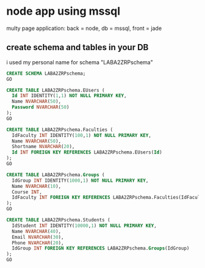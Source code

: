 # node app using mssql

multy page application: back = node, db = mssql, front = jade

## create schema and tables in your DB

i used my personal name for schema "LABA2ZRPschema"

```sql
CREATE SCHEMA LABA2ZRPschema;
GO

CREATE TABLE LABA2ZRPschema.EUsers (
  Id INT IDENTITY(1,1) NOT NULL PRIMARY KEY,
  Name NVARCHAR(50),
  Password NVARCHAR(50)
);
GO

CREATE TABLE LABA2ZRPschema.Faculties (
  IdFaculty INT IDENTITY(100,1) NOT NULL PRIMARY KEY,
  Name NVARCHAR(50),
  Shortname NVARCHAR(20),
  Id INT FOREIGN KEY REFERENCES LABA2ZRPschema.EUsers(Id)
);
GO

CREATE TABLE LABA2ZRPschema.Groups (
  IdGroup INT IDENTITY(1000,1) NOT NULL PRIMARY KEY,
  Name NVARCHAR(10),
  Course INT,
  IdFaculty INT FOREIGN KEY REFERENCES LABA2ZRPschema.Faculties(IdFaculty)
);
GO

CREATE TABLE LABA2ZRPschema.Students (
  IdStudent INT IDENTITY(10000,1) NOT NULL PRIMARY KEY,
  Name NVARCHAR(40),
  Email NVARCHAR(30),
  Phone NVARCHAR(20),
  IdGroup INT FOREIGN KEY REFERENCES LABA2ZRPschema.Groups(IdGroup)
);
GO
```
